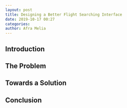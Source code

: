 ```yaml
---
layout: post
title: Designing a Better Flight Searching Interface
date: 2019-10-17 00:27
categories:
author: Afra Melia
---
```


## Introduction

## The Problem

## Towards a Solution

## Conclusion
